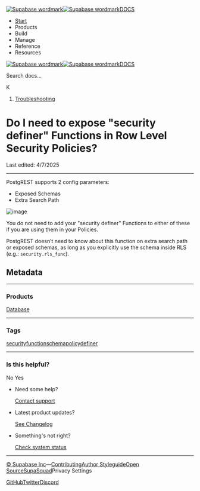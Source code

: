 [![Supabase wordmark](https://supabase.com/docs/_next/image?url=%2Fdocs%2Fsupabase-dark.svg&w=256&q=75&dpl=dpl_5BYG5BkQhU19GEfZfhcgAbeGcRQo)![Supabase wordmark](https://supabase.com/docs/_next/image?url=%2Fdocs%2Fsupabase-light.svg&w=256&q=75&dpl=dpl_5BYG5BkQhU19GEfZfhcgAbeGcRQo)DOCS](https://supabase.com/docs)

-   [Start](https://supabase.com/docs/guides/getting-started)
-   Products
-   Build
-   Manage
-   Reference
-   Resources

[![Supabase wordmark](https://supabase.com/docs/_next/image?url=%2Fdocs%2Fsupabase-dark.svg&w=256&q=75&dpl=dpl_5BYG5BkQhU19GEfZfhcgAbeGcRQo)![Supabase wordmark](https://supabase.com/docs/_next/image?url=%2Fdocs%2Fsupabase-light.svg&w=256&q=75&dpl=dpl_5BYG5BkQhU19GEfZfhcgAbeGcRQo)DOCS](https://supabase.com/docs)

Search docs...

K

1.  [Troubleshooting](https://supabase.com/docs/guides/troubleshooting)

# Do I need to expose "security definer" Functions in Row Level Security Policies?

Last edited: 4/7/2025

* * *

PostgREST supports 2 config parameters:

-   Exposed Schemas
-   Extra Search Path

![image](https://supabase.com/docs/img/troubleshooting/d756aeb0-515f-425d-b737-75a935935b73.png)

You do not need to add your "security definer" Functions to either of these if you are using them in your Policies.

PostgREST doesn’t need to know about this function on extra search path or exposed schemas, as long as you explicitly use the schema inside RLS (e.g.: `security.rls_func`).

## Metadata

* * *

### Products

[Database](https://supabase.com/docs/guides/troubleshooting?products=database)

* * *

### Tags

[security](https://supabase.com/docs/guides/troubleshooting?tags=security)[function](https://supabase.com/docs/guides/troubleshooting?tags=function)[schema](https://supabase.com/docs/guides/troubleshooting?tags=schema)[policy](https://supabase.com/docs/guides/troubleshooting?tags=policy)[definer](https://supabase.com/docs/guides/troubleshooting?tags=definer)

* * *

### Is this helpful?

No Yes

-   Need some help?
    
    [Contact support](https://supabase.com/support)
-   Latest product updates?
    
    [See Changelog](https://supabase.com/changelog)
-   Something's not right?
    
    [Check system status](https://status.supabase.com/)

* * *

[© Supabase Inc](https://supabase.com/)—[Contributing](https://github.com/supabase/supabase/blob/master/apps/docs/DEVELOPERS.md)[Author Styleguide](https://github.com/supabase/supabase/blob/master/apps/docs/CONTRIBUTING.md)[Open Source](https://supabase.com/open-source)[SupaSquad](https://supabase.com/supasquad)Privacy Settings

[GitHub](https://github.com/supabase/supabase)[Twitter](https://twitter.com/supabase)[Discord](https://discord.supabase.com/)